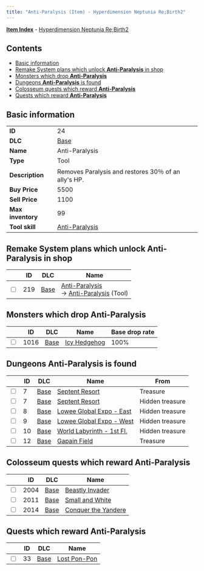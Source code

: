 ```yaml
---
title: "Anti-Paralysis (Item) - Hyperdimension Neptunia Re;Birth2"
---
```


[**Item Index**](/neptunia/rb2/item/index.html) - [Hyperdimension Neptunia Re;Birth2](/neptunia/rb2)

## Contents

- [Basic information](#basic-information)
- [Remake System plans which unlock **Anti-Paralysis** in shop](#remake-system-plans-which-unlock-anti-paralysis-in-shop)
- [Monsters which drop **Anti-Paralysis**](#monsters-which-drop-anti-paralysis)
- [Dungeons **Anti-Paralysis** is found](#dungeons-anti-paralysis-is-found)
- [Colosseum quests which reward **Anti-Paralysis**](#colosseum-quests-which-reward-anti-paralysis)
- [Quests which reward **Anti-Paralysis**](#quests-which-reward-anti-paralysis)

## Basic information

|   |   |
| -- | -- |
| **ID** | 24 |
| **DLC** | [Base](/neptunia/rb2/dlc/0-base.html) |
| **Name** | Anti-Paralysis |
| **Type** | Tool |
| **Description** | Removes Paralysis and restores 30％ of an ally's HP. |
| **Buy Price** | 5500 |
| **Sell Price** | 1100 |
| **Max inventory** | 99 |
| **Tool skill** | [Anti-Paralysis](/neptunia/rb2/skill/0-10028-anti-paralysis.html) |

## Remake System plans which unlock **Anti-Paralysis** in shop

|    | ID | DLC | Name |
| -- | -- | --- | ---- |
| <input type="checkbox" id="rb2-remake-0-219" class="trackbox" /> | 219 | [Base](/neptunia/rb2/dlc/0-base.html) | [Anti-Paralysis](/neptunia/rb2/remake/0-219-anti-paralysis.html)<br />→ [Anti-Paralysis](/neptunia/rb2/item/0-24-anti-paralysis.html) (Tool) |

## Monsters which drop **Anti-Paralysis**

|    | ID | DLC | Name | Base drop rate |
| -- | -- | --- | ---- | -------------- |
| <input type="checkbox" id="rb2-monster-0-1016" class="trackbox" /> | 1016 | [Base](/neptunia/rb2/dlc/0-base.html) | [Icy Hedgehog](/neptunia/rb2/monster/0-1016-icy-hedgehog.html) | 100% |

## Dungeons **Anti-Paralysis** is found

|    | ID | DLC | Name | From |
| -- | -- | --- | ---- | ---- |
| <input type="checkbox" id="rb2-dungeon-0-7" class="trackbox" /> | 7 | [Base](/neptunia/rb2/dlc/0-base.html) | [Septent Resort](/neptunia/rb2/dungeon/0-7-septent-resort.html) | Treasure |
| <input type="checkbox" id="rb2-dungeon-0-7" class="trackbox" /> | 7 | [Base](/neptunia/rb2/dlc/0-base.html) | [Septent Resort](/neptunia/rb2/dungeon/0-7-septent-resort.html) | Hidden treasure |
| <input type="checkbox" id="rb2-dungeon-0-8" class="trackbox" /> | 8 | [Base](/neptunia/rb2/dlc/0-base.html) | [Lowee Global Expo - East](/neptunia/rb2/dungeon/0-8-lowee-global-expo-east.html) | Hidden treasure |
| <input type="checkbox" id="rb2-dungeon-0-9" class="trackbox" /> | 9 | [Base](/neptunia/rb2/dlc/0-base.html) | [Lowee Global Expo - West](/neptunia/rb2/dungeon/0-9-lowee-global-expo-west.html) | Hidden treasure |
| <input type="checkbox" id="rb2-dungeon-0-10" class="trackbox" /> | 10 | [Base](/neptunia/rb2/dlc/0-base.html) | [World Labyrinth - 1st Fl.](/neptunia/rb2/dungeon/0-10-world-labyrinth-1st-fl.html) | Hidden treasure |
| <input type="checkbox" id="rb2-dungeon-0-12" class="trackbox" /> | 12 | [Base](/neptunia/rb2/dlc/0-base.html) | [Gapain Field](/neptunia/rb2/dungeon/0-12-gapain-field.html) | Treasure |

## Colosseum quests which reward **Anti-Paralysis**

|    | ID | DLC | Name |
| -- | -- | --- | ---- |
| <input type="checkbox" id="rb2-colosseum-0-2004" class="trackbox" /> | 2004 | [Base](/neptunia/rb2/dlc/0-base.html) | [Beastly Invader](/neptunia/rb2/colosseum/0-2004-beastly-invader.html) |
| <input type="checkbox" id="rb2-colosseum-0-2011" class="trackbox" /> | 2011 | [Base](/neptunia/rb2/dlc/0-base.html) | [Small and White](/neptunia/rb2/colosseum/0-2011-small-and-white.html) |
| <input type="checkbox" id="rb2-colosseum-0-2014" class="trackbox" /> | 2014 | [Base](/neptunia/rb2/dlc/0-base.html) | [Conquer the Yandere](/neptunia/rb2/colosseum/0-2014-conquer-the-yandere.html) |

## Quests which reward **Anti-Paralysis**

|    | ID | DLC | Name |
| -- | -- | --- | ---- |
| <input type="checkbox" id="rb2-quest-0-33" class="trackbox" /> | 33 | [Base](/neptunia/rb2/dlc/0-base.html) | [Lost Pon-Pon](/neptunia/rb2/quest/0-33-lost-pon-pon.html) |